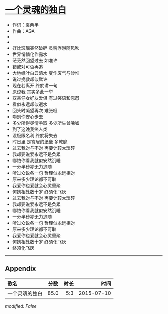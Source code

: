 # [一个灵魂的独白](https://music.163.com/song?id=33111729)

* 作词：袁两半
* 作曲：AGA
*
*
* 好比玻璃突然破碎 灵魂浮游随风吹
* 世界悄悄化作露水
* 茫茫然回望过去 如准许
* 错或对可否再追
* 大地绿叶白云清水 变作废气与沙堆
* 说过挽救却似默许
* 现在若离开 终於讲一句
* 原谅我 其实多此一举
* 双亲仔女好友爱侣 有过笑语和怨怼
* 看似永远却似逝水
* 回头时凝望再次 难张咀
* 吻别你安心步去
* 多少所得尽情争取 多少所失曾唏嘘
* 到了这晚我笑人类
* 没极限名利 终於将失去
* 时日里 是寄居的堡垒 多乾脆
* 过去我对与不对 再要计较太琐碎
* 我却要说爱永远不是负累
* 哪怕你看我就似安然沉睡
* 一分半秒亦无力追随
* 听过众说各一句 哲理似永远相对
* 原来多少理论都不可取
* 我爱你也爱就会心灵重聚
* 何妨相处数十岁 终须化飞灰
* 过去我对与不对 再要计较太琐碎
* 我却要说爱永远不是负累
* 哪怕你看我就似安然沉睡
* 一分半秒亦无力追随
* 听过众说各一句 哲理似永远相对
* 原来多少理论都不可取
* 我爱你也爱就会心灵重聚
* 何妨相处数十岁 终须化飞灰
* 终须化飞灰


---

## Appendix

|歌名|分数|时长|时间|
|:---|:---:|---:|---:|
|一个灵魂的独白|85.0|5:3|2015-07-10

*modified: False*